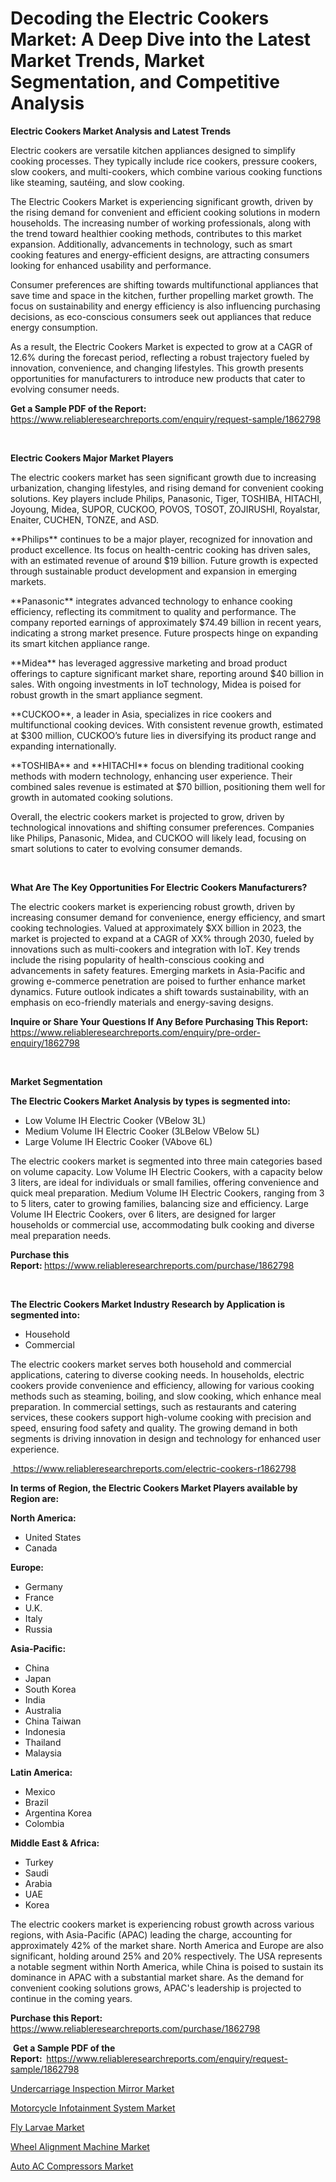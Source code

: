 <p><h1>Decoding the Electric Cookers Market: A Deep Dive into the Latest Market Trends, Market Segmentation, and Competitive Analysis</h1></p><p><strong>Electric Cookers Market Analysis and Latest Trends</strong></p>
<p><p>Electric cookers are versatile kitchen appliances designed to simplify cooking processes. They typically include rice cookers, pressure cookers, slow cookers, and multi-cookers, which combine various cooking functions like steaming, sautéing, and slow cooking. </p><p>The Electric Cookers Market is experiencing significant growth, driven by the rising demand for convenient and efficient cooking solutions in modern households. The increasing number of working professionals, along with the trend toward healthier cooking methods, contributes to this market expansion. Additionally, advancements in technology, such as smart cooking features and energy-efficient designs, are attracting consumers looking for enhanced usability and performance.</p><p>Consumer preferences are shifting towards multifunctional appliances that save time and space in the kitchen, further propelling market growth. The focus on sustainability and energy efficiency is also influencing purchasing decisions, as eco-conscious consumers seek out appliances that reduce energy consumption.</p><p>As a result, the Electric Cookers Market is expected to grow at a CAGR of 12.6% during the forecast period, reflecting a robust trajectory fueled by innovation, convenience, and changing lifestyles. This growth presents opportunities for manufacturers to introduce new products that cater to evolving consumer needs.</p></p>
<p><strong>Get a Sample PDF of the Report:&nbsp;</strong> <a href="https://www.reliableresearchreports.com/enquiry/request-sample/1862798?utm_campaign=2128&utm_medium=2&utm_source=Github&utm_content=ia&utm_term=05022025&utm_id=electric-cookers">https://www.reliableresearchreports.com/enquiry/request-sample/1862798</a></p>
<p>&nbsp;</p>
<p><strong>Electric Cookers Major Market Players</strong></p>
<p><p>The electric cookers market has seen significant growth due to increasing urbanization, changing lifestyles, and rising demand for convenient cooking solutions. Key players include Philips, Panasonic, Tiger, TOSHIBA, HITACHI, Joyoung, Midea, SUPOR, CUCKOO, POVOS, TOSOT, ZOJIRUSHI, Royalstar, Enaiter, CUCHEN, TONZE, and ASD.</p><p>**Philips** continues to be a major player, recognized for innovation and product excellence. Its focus on health-centric cooking has driven sales, with an estimated revenue of around $19 billion. Future growth is expected through sustainable product development and expansion in emerging markets.</p><p>**Panasonic** integrates advanced technology to enhance cooking efficiency, reflecting its commitment to quality and performance. The company reported earnings of approximately $74.49 billion in recent years, indicating a strong market presence. Future prospects hinge on expanding its smart kitchen appliance range.</p><p>**Midea** has leveraged aggressive marketing and broad product offerings to capture significant market share, reporting around $40 billion in sales. With ongoing investments in IoT technology, Midea is poised for robust growth in the smart appliance segment.</p><p>**CUCKOO**, a leader in Asia, specializes in rice cookers and multifunctional cooking devices. With consistent revenue growth, estimated at $300 million, CUCKOO’s future lies in diversifying its product range and expanding internationally.</p><p>**TOSHIBA** and **HITACHI** focus on blending traditional cooking methods with modern technology, enhancing user experience. Their combined sales revenue is estimated at $70 billion, positioning them well for growth in automated cooking solutions.</p><p>Overall, the electric cookers market is projected to grow, driven by technological innovations and shifting consumer preferences. Companies like Philips, Panasonic, Midea, and CUCKOO will likely lead, focusing on smart solutions to cater to evolving consumer demands.</p></p>
<p>&nbsp;</p>
<p><strong>What Are The Key Opportunities For Electric Cookers Manufacturers?</strong></p>
<p><p>The electric cookers market is experiencing robust growth, driven by increasing consumer demand for convenience, energy efficiency, and smart cooking technologies. Valued at approximately $XX billion in 2023, the market is projected to expand at a CAGR of XX% through 2030, fueled by innovations such as multi-cookers and integration with IoT. Key trends include the rising popularity of health-conscious cooking and advancements in safety features. Emerging markets in Asia-Pacific and growing e-commerce penetration are poised to further enhance market dynamics. Future outlook indicates a shift towards sustainability, with an emphasis on eco-friendly materials and energy-saving designs.</p></p>
<p><strong>Inquire or Share Your Questions If Any Before Purchasing This Report:</strong> <a href="https://www.reliableresearchreports.com/enquiry/pre-order-enquiry/1862798?utm_campaign=2128&utm_medium=2&utm_source=Github&utm_content=ia&utm_term=05022025&utm_id=electric-cookers">https://www.reliableresearchreports.com/enquiry/pre-order-enquiry/1862798</a></p>
<p>&nbsp;</p>
<p><strong>Market Segmentation</strong></p>
<p><strong>The Electric Cookers Market Analysis by types is segmented into:</strong></p>
<p><ul><li>Low Volume IH Electric Cooker (VBelow 3L)</li><li>Medium Volume IH Electric Cooker (3LBelow VBelow 5L)</li><li>Large Volume IH Electric Cooker (VAbove 6L)</li></ul></p>
<p><p>The electric cookers market is segmented into three main categories based on volume capacity. Low Volume IH Electric Cookers, with a capacity below 3 liters, are ideal for individuals or small families, offering convenience and quick meal preparation. Medium Volume IH Electric Cookers, ranging from 3 to 5 liters, cater to growing families, balancing size and efficiency. Large Volume IH Electric Cookers, over 6 liters, are designed for larger households or commercial use, accommodating bulk cooking and diverse meal preparation needs.</p></p>
<p><strong>Purchase this Report:&nbsp;</strong><a href="https://www.reliableresearchreports.com/purchase/1862798?utm_campaign=2128&utm_medium=2&utm_source=Github&utm_content=ia&utm_term=05022025&utm_id=electric-cookers">https://www.reliableresearchreports.com/purchase/1862798</a></p>
<p>&nbsp;</p>
<p><strong>The Electric Cookers Market Industry Research by Application is segmented into:</strong></p>
<p><ul><li>Household</li><li>Commercial</li></ul></p>
<p><p>The electric cookers market serves both household and commercial applications, catering to diverse cooking needs. In households, electric cookers provide convenience and efficiency, allowing for various cooking methods such as steaming, boiling, and slow cooking, which enhance meal preparation. In commercial settings, such as restaurants and catering services, these cookers support high-volume cooking with precision and speed, ensuring food safety and quality. The growing demand in both segments is driving innovation in design and technology for enhanced user experience.</p></p>
<p><a href="https://www.reliableresearchreports.com/electric-cookers-r1862798?utm_campaign=2128&utm_medium=2&utm_source=Github&utm_content=ia&utm_term=05022025&utm_id=electric-cookers">&nbsp;https://www.reliableresearchreports.com/electric-cookers-r1862798</a></p>
<p><strong>In terms of Region, the Electric Cookers Market Players available by Region are:</strong></p>
<p>
    <p> <strong> North America: </strong>
        <ul>
            <li>United States</li>
            <li>Canada</li>
        </ul>
        </p> 
    <p> <strong> Europe: </strong>
        <ul>
            <li>Germany</li>
            <li>France</li>
            <li>U.K.</li>
            <li>Italy</li>
            <li>Russia</li>
        </ul>
        </p> 
    <p> <strong> Asia-Pacific: </strong>
        <ul>
            <li>China</li>
            <li>Japan</li>
            <li>South Korea</li>
            <li>India</li>
            <li>Australia</li>
            <li>China Taiwan</li>
            <li>Indonesia</li>
            <li>Thailand</li>
            <li>Malaysia</li>
        </ul>
        </p> 
    <p> <strong> Latin America: </strong>
        <ul>
            <li>Mexico</li>
            <li>Brazil</li>
            <li>Argentina Korea</li>
            <li>Colombia</li>
        </ul>
        </p> 
    <p> <strong> Middle East & Africa: </strong>
        <ul>
            <li>Turkey</li>
            <li>Saudi</li>
            <li>Arabia</li>
            <li>UAE</li>
            <li>Korea</li>
        </ul>
    </p>
    </p>
<p><p>The electric cookers market is experiencing robust growth across various regions, with Asia-Pacific (APAC) leading the charge, accounting for approximately 42% of the market share. North America and Europe are also significant, holding around 25% and 20% respectively. The USA represents a notable segment within North America, while China is poised to sustain its dominance in APAC with a substantial market share. As the demand for convenient cooking solutions grows, APAC's leadership is projected to continue in the coming years.</p></p>
<p><strong>Purchase this Report: </strong><a href="https://www.reliableresearchreports.com/purchase/1862798?utm_campaign=2128&utm_medium=2&utm_source=Github&utm_content=ia&utm_term=05022025&utm_id=electric-cookers">https://www.reliableresearchreports.com/purchase/1862798</a></p>
<p>&nbsp;<strong>Get a Sample PDF of the Report:&nbsp;&nbsp;</strong><a href="https://www.reliableresearchreports.com/enquiry/request-sample/1862798?utm_campaign=2128&utm_medium=2&utm_source=Github&utm_content=ia&utm_term=05022025&utm_id=electric-cookers">https://www.reliableresearchreports.com/enquiry/request-sample/1862798</a></p>
<p><strong></strong></p>
<p><p><a href="https://www.linkedin.com/pulse/undercarriage-inspection-mirror-market-research-report-8wtqc?utm_campaign=2128&utm_medium=2&utm_source=Github&utm_content=ia&utm_term=05022025&utm_id=electric-cookers">Undercarriage Inspection Mirror Market</a></p><p><a href="https://www.linkedin.com/pulse/in-depth-report-motorcycle-infotainment-system-market-vkcje?utm_campaign=2128&utm_medium=2&utm_source=Github&utm_content=ia&utm_term=05022025&utm_id=electric-cookers">Motorcycle Infotainment System Market</a></p><p><a href="https://www.linkedin.com/pulse/latest-developments-fly-larvae-industry-market-size-growing-4zdac?utm_campaign=2128&utm_medium=2&utm_source=Github&utm_content=ia&utm_term=05022025&utm_id=electric-cookers">Fly Larvae Market</a></p><p><a href="https://www.linkedin.com/pulse/trustworthy-market-insights-wheel-alignment-machine-size-ja9jc?utm_campaign=2128&utm_medium=2&utm_source=Github&utm_content=ia&utm_term=05022025&utm_id=electric-cookers">Wheel Alignment Machine Market</a></p><p><a href="https://www.linkedin.com/pulse/strategic-market-outlook-auto-ac-compressors-key-drivers-khgoe?utm_campaign=2128&utm_medium=2&utm_source=Github&utm_content=ia&utm_term=05022025&utm_id=electric-cookers">Auto AC Compressors Market</a></p></p>